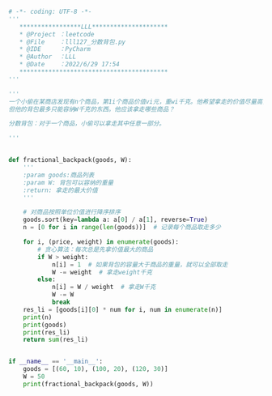 
<BlogInfo id="1204" title="130.分数背包" author="白日梦想猿" pv=0 read_times=0 pre_cost_time="1分2秒" category="leetcode" tag_list="['leetcode']" create_time="2022.06.29 17:54:07" update_time="2022.06.29 18:25:05" />

```python
# -*- coding: UTF-8 -*-
'''
   *****************LLL*********************
   * @Project ：leetcode                       
   * @File    ：lll127_分数背包.py                  
   * @IDE     ：PyCharm             
   * @Author  ：LLL                         
   * @Date    ：2022/6/29 17:54             
   *****************************************
'''

'''
一个小偷在某商店发现有n个商品，第1i个商品价值vi元，重wi千克。他希望拿走的价值尽量高，
但他的背包最多只能容纳W千克的东西。他应该拿走哪些商品？

分数背包：对于一个商品，小偷可以拿走其中任意一部分。

'''


def fractional_backpack(goods, W):
    '''
    :param goods:商品列表
    :param W: 背包可以容纳的重量
    :return: 拿走的最大价值
    '''

    # 对商品按照单位价值进行降序排序
    goods.sort(key=lambda a: a[0] / a[1], reverse=True)
    n = [0 for i in range(len(goods))]  # 记录每个商品取走多少

    for i, (price, weight) in enumerate(goods):
        # 贪心算法：每次总是先拿价值最大的商品
        if W > weight:
            n[i] = 1  # 如果背包的容量大于商品的重量，就可以全部取走
            W -= weight  # 拿走weight千克
        else:
            n[i] = W / weight  # 拿走W千克
            W -= W
            break
    res_li = [goods[i][0] * num for i, num in enumerate(n)]
    print(n)
    print(goods)
    print(res_li)
    return sum(res_li)


if __name__ == '__main__':
    goods = [(60, 10), (100, 20), (120, 30)]
    W = 50
    print(fractional_backpack(goods, W))

```
